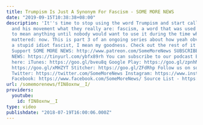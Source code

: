 ```yaml
---
title: Trumpism Is Just A Synonym For Fascism - SOME MORE NEWS
date: "2019-09-15T10:38:38+08:00"
description: 'It''s time to stop using the word Trumpism and start calling the president
  and his movement what they really are: fascism, a word that was used by everyone
  to mean anything until nobody would want to use it during the time when it really
  mattered: now. This is part 3 of an ongoing series about how yeah obviously Trump''s
  a stupid idiot fascist, I mean my goodness. Check out the rest of it here: https://www.youtube.com/playlist?list=PLkJemc4T5NYaTJVphMh1oGT5uYoKdFYzO&disable_polymer=true
  Support SOME MORE NEWS: http://www.patreon.com/SomeMoreNews SUBSCRIBE to SOME MORE
  NEWS: https://tinyurl.com/ybfx89rh You can subscribe to our podcast EVEN MORE NEWS
  here: iTunes: https://goo.gl/bveu8q Google Play: https://goo.gl/zpnhN9 Soundcloud:
  https://goo.gl/xMHZYT Stitcher: https://goo.gl/ZFdRhp Follow us on social Media!
  Twitter: https://twitter.com/SomeMoreNews Instagram: https://www.instagram.com/SomeMoreNews/
  Facebook: https://www.facebook.com/SomeMoreNews/ Source List - https://goo.gl/Q5Lgz8'
url: /somemorenews/fIN8oxnw__I/
providers:
  youtube:
    id: fIN8oxnw__I
type: video
publishdate: "2018-07-19T16:00:06.000Z"
---
```

